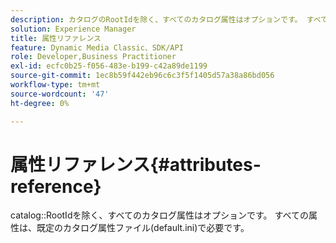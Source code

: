 ```yaml
---
description: カタログのRootIdを除く、すべてのカタログ属性はオプションです。 すべての属性は、既定のカタログ属性ファイル(default.ini)で必要です。
solution: Experience Manager
title: 属性リファレンス
feature: Dynamic Media Classic、SDK/API
role: Developer,Business Practitioner
exl-id: ecfc0b25-f056-483e-b199-c42a89de1199
source-git-commit: 1ec8b59f442eb96c6c3f5f1405d57a38a86bd056
workflow-type: tm+mt
source-wordcount: '47'
ht-degree: 0%

---
```


# 属性リファレンス{#attributes-reference}

catalog::RootIdを除く、すべてのカタログ属性はオプションです。 すべての属性は、既定のカタログ属性ファイル(default.ini)で必要です。
